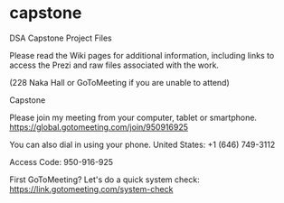 # capstone
DSA Capstone Project Files

Please read the Wiki pages for additional information, including links to access the Prezi and raw files associated with the work.

(228 Naka Hall or GoToMeeting if you are unable to attend)

Capstone 

Please join my meeting from your computer, tablet or smartphone. 
https://global.gotomeeting.com/join/950916925 

You can also dial in using your phone. 
United States: +1 (646) 749-3112 

Access Code: 950-916-925 

First GoToMeeting? Let's do a quick system check: https://link.gotomeeting.com/system-check
